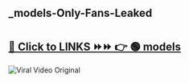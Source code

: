 
 ## _models-Only-Fans-Leaked

# <h2><a href="https://clipsfans.com/_models&ref=git">🔗 Click to LINKS ⏩⏩ 👉 🟢  models </a></h2>

<a href="https://clipsfans.com/_models&ref=git" rel="nofollow" data-target="animated-image.originalLink"><img src="https://i.ibb.co.com/xMMVF88/686577567.gif" alt="Viral Video Original" style="max-width: 100%; display: inline-block;" data-target="animated-image.originalImage"></a>
